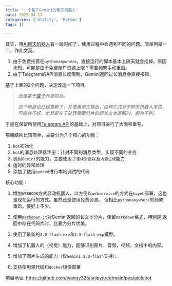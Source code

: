 ```yaml
---
title: '一个基于Gemini的聊天机器人'
date: 2025-04-23
categories: ['Utility', 'Python']
tags: []

---
```


其实，用[AI聊天机器人](../2024/20240708_使用PythonAnywhere托管电报机器人.md)有一段时间了，使用过程中会遇到不同的问题。简单列举一二，作此文契。

1. 由于免费托管在`pythonanywhere`，直接运行的脚本基本上隔天就会挂掉。原因未知，可能是由于免费账户资源上限？需要频繁手动重启。
2. 由于Telegram的API消息长度限制，Gemini返回过长消息会直接报错。

基于上面的2个问题，决定改造一下项目。

<!--more-->

>*还是基于[这个](https://github.com/H-T-H/Gemini-Telegram-Bot.git)开源项目。*
>
>*这个项目也已经更新了，并使用流式输出，这种方式对于聊天机器人来说，可能并不好。尤其是在于处理需要分片的超长文本返回时，颇为不利。*

于是在保留所使用[Telegram API](https://github.com/eternnoir/pyTelegramBotAPI)的基础上，对项目进行了大面积重写。

项目结构比较简单，主要分为几个核心的功能：

1. `bot`初始化
2. `bot`的消息处理器注册：针对不同的消息类型，实现不同的业务
3. 调用`Gemini`的能力，主要使用了`连续对话`以及`内容生成`能力
4. 适时的异常处理
5. 添加了使用`pydevd`进行本地调试的代码

核心功能：

1. 增加`WEBHOOK`方式启动机器人，以方便以`webservice`的方式在`koyeb`部署，这也是现在运行的方式。虽然还是使用免费资源。
但相比`pythonanywhere`的频繁重启，要好上不少。

2. 使用[`markdown-it`](https://github.com/executablebooks/markdown-it-py)对Gemini返回的长文本分片，保留`markdown`格式，特别是
返回中存在代码片时，比暴力分片优美。

3. 使用了最新的`2.0-flash-exp`和`2.5-flash-exp`模型。

4. 增加了机器人的（视觉）能力，能够识别图片，音频，视频，文档中的内容。

5. 增加了图片生成的能力（仅`Gemini 2.0-flash`支持）。

6. 支持使用源代码和`docker`镜像部署


项目地址: https://github.com/wangy325/snipy/tree/main/pys/atelebot
